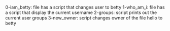 0-iam_betty: file has a script that changes user to betty
1-who_am_i: file has a script that display the current username
2-groups: script prints out the current user groups
3-new_owner: script changes owner of the file hello to betty
